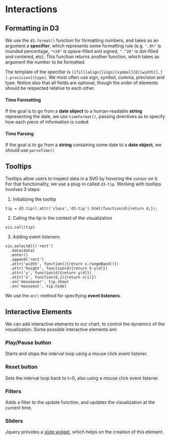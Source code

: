 # Interactions



Formatting in D3
----------------
We use the `d3.format()` function for formatting numbers, and takes as an argument a **specifier**, which represents some formatting rule (e.g. `".0%"` is rounded percentage, `"+20"` is space-filled and signed, `".^20"` is dot-filled and centered, etc).
This function returns another function, which takes as argument the number to be formatted.

The template of the specifier is `[[fill]align][sign][symbol][0][width][,][.precision][type]`. We most often use sign, symbol, comma, precision and type. Notice also that all fields are optional, though the order of elements should be respected relative to each other.

#### Time Formatting
If the goal is to go from a **date object** to a human-readable **string** representing the date, we use `timeFormat()`, passing directives as to specify how each piece of information is coded.

#### Time Parsing
If the goal is to go from a **string** containing some date to a **date object**, we should use `parseTime()`


Tooltips
--------
Tooltips allow users to inspect data in a SVG by hovering the cursor on it.
For that functionality, we use a plug-in called `d3-tip`.
Working with tooltips involves 3 steps:

1. Initializing the tooltip

`tip = d3.tip().attr('class','d3-tip').html(function(d){return d;});`

2. Calling the tip in the context of the visualization

`vis.call(tip)`

3. Adding event listeners
```
vis.selectAll('rect')
  .data(data)
  .enter()
  .append('rect')
  .attr('width', function(){return x.rangeBand()})
  .attr('height', function(d){return h-y(d)})
  .attr('y', function(d){return y(d)})
  .attr('x', function(d,i){return x(i)})
  .on('mouseover', tip.show)
  .on('mouseout', tip.hide)
```

We use the `on()` method for specifying **event listeners**.

Interactive Elements
--------------------
We can add interactive elements to our chart, to control the dynamics of the visualization. 
Some possible interactive elements are:

### Play/Pause button
Starts and stops the interval loop using a mouse click event listener.

### Reset button
Sets the interval loop back to t=0, also using a mouse click event listener.

### Filters
Adds a filter to the update function, and updates the visualization at the current time.

### Sliders
Jquery provides a [slide widget](http://api.jqueryui.com/slider/), which helps on the creation of this element.
